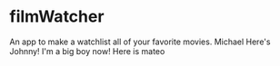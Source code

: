 # filmWatcher
An app to make a watchlist all of your favorite movies.
Michael
Here's Johnny!
I'm a big boy now!
Here is mateo